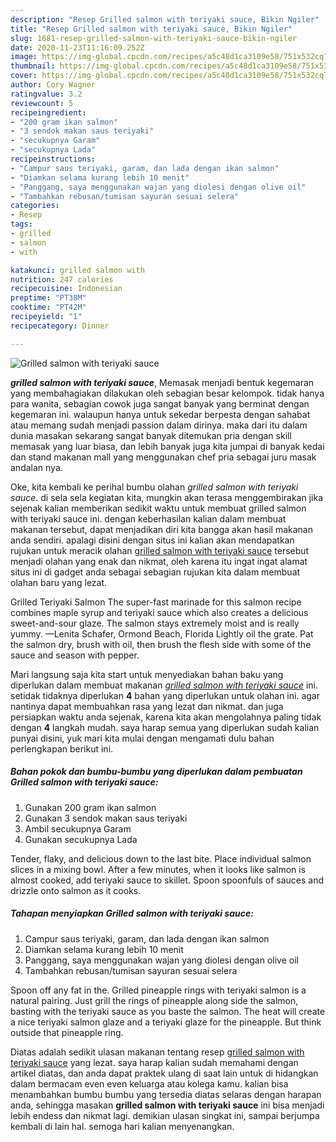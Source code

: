 ```yaml
---
description: "Resep Grilled salmon with teriyaki sauce, Bikin Ngiler"
title: "Resep Grilled salmon with teriyaki sauce, Bikin Ngiler"
slug: 1681-resep-grilled-salmon-with-teriyaki-sauce-bikin-ngiler
date: 2020-11-23T11:16:09.252Z
image: https://img-global.cpcdn.com/recipes/a5c48d1ca3109e58/751x532cq70/grilled-salmon-with-teriyaki-sauce-foto-resep-utama.jpg
thumbnail: https://img-global.cpcdn.com/recipes/a5c48d1ca3109e58/751x532cq70/grilled-salmon-with-teriyaki-sauce-foto-resep-utama.jpg
cover: https://img-global.cpcdn.com/recipes/a5c48d1ca3109e58/751x532cq70/grilled-salmon-with-teriyaki-sauce-foto-resep-utama.jpg
author: Cory Wagner
ratingvalue: 3.2
reviewcount: 5
recipeingredient:
- "200 gram ikan salmon"
- "3 sendok makan saus teriyaki"
- "secukupnya Garam"
- "secukupnya Lada"
recipeinstructions:
- "Campur saus teriyaki, garam, dan lada dengan ikan salmon"
- "Diamkan selama kurang lebih 10 menit"
- "Panggang, saya menggunakan wajan yang diolesi dengan olive oil"
- "Tambahkan rebusan/tumisan sayuran sesuai selera"
categories:
- Resep
tags:
- grilled
- salmon
- with

katakunci: grilled salmon with 
nutrition: 247 calories
recipecuisine: Indonesian
preptime: "PT38M"
cooktime: "PT42M"
recipeyield: "1"
recipecategory: Dinner

---
```



![Grilled salmon with teriyaki sauce](https://img-global.cpcdn.com/recipes/a5c48d1ca3109e58/751x532cq70/grilled-salmon-with-teriyaki-sauce-foto-resep-utama.jpg)

<b><i>grilled salmon with teriyaki sauce</i></b>, Memasak menjadi bentuk kegemaran yang membahagiakan dilakukan oleh sebagian besar kelompok. tidak hanya para wanita, sebagian cowok juga sangat banyak yang berminat dengan kegemaran ini. walaupun hanya untuk sekedar berpesta dengan sahabat atau memang sudah menjadi passion dalam dirinya. maka dari itu dalam dunia masakan sekarang sangat banyak ditemukan pria dengan skill memasak yang luar biasa, dan lebih banyak juga kita jumpai di banyak kedai dan stand makanan mall yang menggunakan chef pria sebagai juru masak andalan nya.

Oke, kita kembali ke perihal bumbu olahan <i>grilled salmon with teriyaki sauce</i>. di sela sela kegiatan kita, mungkin akan terasa menggembirakan jika sejenak kalian memberikan sedikit waktu untuk membuat grilled salmon with teriyaki sauce ini. dengan keberhasilan kalian dalam membuat makanan tersebut, dapat menjadikan diri kita bangga akan hasil makanan anda sendiri. apalagi disini dengan situs ini kalian akan mendapatkan rujukan untuk meracik olahan <u>grilled salmon with teriyaki sauce</u> tersebut menjadi olahan yang enak dan nikmat, oleh karena itu ingat ingat alamat situs ini di gadget anda sebagai sebagian rujukan kita dalam membuat olahan baru yang lezat.

Grilled Teriyaki Salmon The super-fast marinade for this salmon recipe combines maple syrup and teriyaki sauce which also creates a delicious sweet-and-sour glaze. The salmon stays extremely moist and is really yummy. —Lenita Schafer, Ormond Beach, Florida Lightly oil the grate. Pat the salmon dry, brush with oil, then brush the flesh side with some of the sauce and season with pepper.


Mari langsung saja kita start untuk menyediakan bahan baku yang diperlukan dalam membuat makanan <u><i>grilled salmon with teriyaki sauce</i></u> ini. setidak tidaknya diperlukan <b>4</b> bahan yang diperlukan untuk olahan ini. agar nantinya dapat membuahkan rasa yang lezat dan nikmat. dan juga persiapkan waktu anda sejenak, karena kita akan mengolahnya paling tidak dengan <b>4</b> langkah mudah. saya harap semua yang diperlukan sudah kalian punyai disini, yuk mari kita mulai dengan mengamati dulu bahan perlengkapan berikut ini.

<!--inarticleads1-->

##### Bahan pokok dan bumbu-bumbu yang diperlukan dalam pembuatan Grilled salmon with teriyaki sauce:

1. Gunakan 200 gram ikan salmon
1. Gunakan 3 sendok makan saus teriyaki
1. Ambil secukupnya Garam
1. Gunakan secukupnya Lada


Tender, flaky, and delicious down to the last bite. Place individual salmon slices in a mixing bowl. After a few minutes, when it looks like salmon is almost cooked, add teriyaki sauce to skillet. Spoon spoonfuls of sauces and drizzle onto salmon as it cooks. 

<!--inarticleads2-->

##### Tahapan menyiapkan Grilled salmon with teriyaki sauce:

1. Campur saus teriyaki, garam, dan lada dengan ikan salmon
1. Diamkan selama kurang lebih 10 menit
1. Panggang, saya menggunakan wajan yang diolesi dengan olive oil
1. Tambahkan rebusan/tumisan sayuran sesuai selera


Spoon off any fat in the. Grilled pineapple rings with teriyaki salmon is a natural pairing. Just grill the rings of pineapple along side the salmon, basting with the teriyaki sauce as you baste the salmon. The heat will create a nice teriyaki salmon glaze and a teriyaki glaze for the pineapple. But think outside that pineapple ring. 

Diatas adalah sedikit ulasan makanan tentang resep <u>grilled salmon with teriyaki sauce</u> yang lezat. saya harap kalian sudah memahami dengan artikel diatas, dan anda dapat praktek ulang di saat lain untuk di hidangkan dalam bermacam even even keluarga atau kolega kamu. kalian bisa menambahkan bumbu bumbu yang tersedia diatas selaras dengan harapan anda, sehingga masakan <b>grilled salmon with teriyaki sauce</b> ini bisa menjadi lebih endess dan nikmat lagi. demikian ulasan singkat ini, sampai berjumpa kembali di lain hal. semoga hari kalian menyenangkan.
